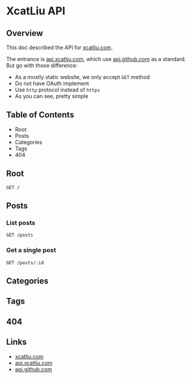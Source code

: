 XcatLiu API
===

Overview
---

This doc described the API for [xcatliu.com].

The entrance is [api.xcatliu.com], which use [api.github.com] as a standard. But go with those difference:

- As a mostly static website, we only accept `GET` method
- Do not have OAuth implement
- Use `http` protocol instead of `https`
- As you can see, pretty simple

Table of Contents
---

- Root
- Posts
- Categories
- Tags
- 404

Root
---

```
GET /
```

Posts
---

### List posts

```
GET /posts
```

### Get a single post

```
GET /posts/:id
```

Categories
---

Tags
---

404
---

Links
---

- [xcatliu.com]
- [api.xcatliu.com]
- [api.github.com]

[xcatliu.com]: http://xcatliu.com
[api.xcatliu.com]: http://api.xcatliu.com
[api.github.com]: https://api.github.com